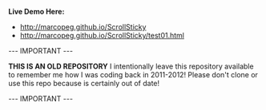 **Live Demo Here:**  

- http://marcopeg.github.io/ScrollSticky
- http://marcopeg.github.io/ScrollSticky/test01.html



--- IMPORTANT ---

**THIS IS AN OLD REPOSITORY** 
I intentionally leave this repository available to remember me how I was coding back in 2011-2012! 
Please don't clone or use this repo because is certainly out of date!

--- IMPORTANT --- 
